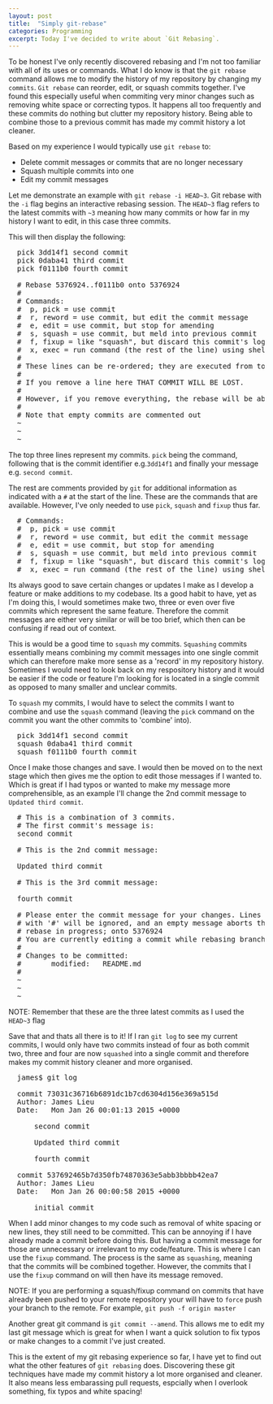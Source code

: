 ```yaml
---
layout: post
title:  "Simply git-rebase"
categories: Programming
excerpt: Today I've decided to write about `Git Rebasing`.
---
```


To be honest I've only recently discovered rebasing and I'm not too familiar with all of its uses or commands. What I do know is that the `git rebase` command allows me to modify the history of my repository by changing my `commits`. `Git rebase` can reorder, edit, or squash commits together. I've found this especially useful when commiting very minor changes such as removing white space or correcting typos. It happens all too frequently and these commits do nothing but clutter my repository history. Being able to combine those to a previous commit has made my commit history a lot cleaner.

Based on my experience I would typically use `git rebase` to:

- Delete commit messages or commits that are no longer necessary
- Squash multiple commits into one
- Edit my commit messages

Let me demonstrate an example with `git rebase -i HEAD~3`. Git rebase with the `-i` flag begins an interactive rebasing session. The `HEAD~3` flag refers to the latest commits with `~3` meaning how many commits or how far in my history I want to edit, in this case three commits.

This will then display the following:

<pre>
  pick 3dd14f1 second commit
  pick 0daba41 third commit
  pick f0111b0 fourth commit

  # Rebase 5376924..f0111b0 onto 5376924
  #
  # Commands:
  #  p, pick = use commit
  #  r, reword = use commit, but edit the commit message
  #  e, edit = use commit, but stop for amending
  #  s, squash = use commit, but meld into previous commit
  #  f, fixup = like "squash", but discard this commit's log message
  #  x, exec = run command (the rest of the line) using shell
  #
  # These lines can be re-ordered; they are executed from top to bottom.
  #
  # If you remove a line here THAT COMMIT WILL BE LOST.
  #
  # However, if you remove everything, the rebase will be aborted.
  #
  # Note that empty commits are commented out
  ~
  ~
  ~
</pre>

The top three lines represent my commits. `pick` being the command, following that is the commit identifier e.g.`3dd14f1` and finally your message e.g. `second commit`.

The rest are comments provided by `git` for additional information as indicated with a `#` at the start of the line. These are the commands that are available. However, I've only needed to use `pick`, `squash` and `fixup` thus far.

<pre>
  # Commands:
  #  p, pick = use commit
  #  r, reword = use commit, but edit the commit message
  #  e, edit = use commit, but stop for amending
  #  s, squash = use commit, but meld into previous commit
  #  f, fixup = like "squash", but discard this commit's log message
  #  x, exec = run command (the rest of the line) using shell
</pre>

Its always good to save certain changes or updates I make as I develop a feature or make additions to my codebase. Its a good habit to have, yet as I'm doing this, I would sometimes make two, three or even over five commits which represent the same feature. Therefore the commit messages are either very similar or will be too brief, which then can be confusing if read out of context.

This is would be a good time to `squash` my commits. `Squashing` commits essentially means combining my commit messages into one single commit which can therefore make more sense as a 'record' in my repository history. Sometimes I would need to look back on my respository history and it would be easier if the code or feature I'm looking for is located in a single commit as opposed to many smaller and unclear commits.

To `squash` my commits, I would have to select the commits I want to combine and use the `squash` command (leaving the `pick` command on the commit you want the other commits to 'combine' into).

<pre>
  pick 3dd14f1 second commit
  squash 0daba41 third commit
  squash f0111b0 fourth commit
</pre>

Once I make those changes and save. I would then be moved on to the next stage which then gives me the option to edit those messages if I wanted to. Which is great if I had typos or wanted to make my message more comprehensible, as an example I'll change the 2nd commit message to `Updated third commit`.

<pre>
  # This is a combination of 3 commits.
  # The first commit's message is:
  second commit

  # This is the 2nd commit message:

  Updated third commit

  # This is the 3rd commit message:

  fourth commit

  # Please enter the commit message for your changes. Lines starting
  # with '#' will be ignored, and an empty message aborts the commit.
  # rebase in progress; onto 5376924
  # You are currently editing a commit while rebasing branch 'master' on '5376924'.
  #
  # Changes to be committed:
  #       modified:   README.md
  #
  ~
  ~
  ~
</pre>
NOTE: Remember that these are the three latest commits as I used the `HEAD~3` flag

Save that and thats all there is to it! If I ran `git log` to see my current commits, I would only have two commits instead of four as both commit two, three and four are now `squashed` into a single commit and therefore makes my commit history cleaner and more organised.

<pre>
  james$ git log

  commit 73031c36716b6891dc1b7cd6304d156e369a515d
  Author: James Lieu <j.lieu888@gmail.com>
  Date:   Mon Jan 26 00:01:13 2015 +0000

      second commit

      Updated third commit

      fourth commit

  commit 537692465b7d350fb74870363e5abb3bbbb42ea7
  Author: James Lieu <j.lieu888@gmail.com>
  Date:   Mon Jan 26 00:00:58 2015 +0000

      initial commit
</pre>

When I add minor changes to my code such as removal of white spacing or new lines, they still need to be committed. This can be annoying if I have already made a commit before doing this. But having a commit message for those are unnecessary or irrelevant to my code/feature. This is where I can use the `fixup` command. The process is the same as `squashing`, meaning that the commits will be combined together. However, the commits that I use the `fixup` command on will then have its message removed.

NOTE: If you are performing a squash/fixup command on commits that have already been pushed to your remote repository your will have to `force` push your branch to the remote. For example, `git push -f origin master`

Another great git command is `git commit --amend`. This allows me to edit my last git message which is great for when I want a quick solution to fix typos or make changes to a commit I've just created.

This is the extent of my git rebasing experience so far, I have yet to find out what the other features of `git rebasing` does. Discovering these git techniques have made my commit history a lot more organised and cleaner. It also means less embarassing pull requests, espcially when I overlook something, fix typos and white spacing!
